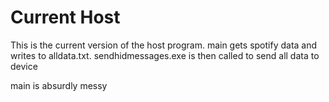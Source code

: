 # Current Host

This is the current version of the host program. 
main gets spotify data and writes to alldata.txt. 
sendhidmessages.exe is then called to send all data to device

main is absurdly messy